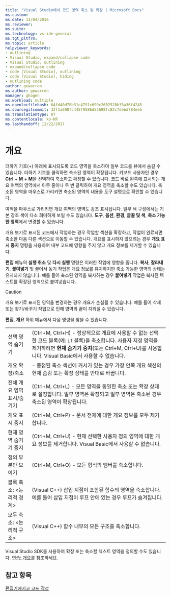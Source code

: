 ```yaml
---
title: "Visual Studio에서 코드 영역 축소 및 확장 | Microsoft Docs"
ms.custom: 
ms.date: 11/04/2016
ms.reviewer: 
ms.suite: 
ms.technology: vs-ide-general
ms.tgt_pltfrm: 
ms.topic: article
helpviewer_keywords:
- outlining
- Visual Studio, expand/collapse code
- Visual Studio, outlining
- expand/collapse code
- code [Visual Studio], outlining
- code [Visual Studio], hiding
- outlining code
author: gewarren
ms.author: gewarren
manager: ghogen
ms.workload: multiple
ms.openlocfilehash: 64fd40d78b31c4791c699c2602528b33a36f4245
ms.sourcegitcommit: 32f1a690fc445f9586d53698fc82c7debd784eeb
ms.translationtype: HT
ms.contentlocale: ko-KR
ms.lasthandoff: 12/22/2017
---
```

# <a name="outlining"></a>개요

더하기 기호(+) 아래에 표시되도록 코드 영역을 축소하여 일부 코드를 뷰에서 숨길 수 있습니다. 더하기 기호를 클릭하면 축소된 영역이 확장됩니다. 키보드 사용자인 경우 **Ctrl** + **M** + **M**을 선택하여 축소하고 확장할 수 있습니다. 코드 바로 왼쪽에 표시되는 개요 여백의 영역에서 아무 줄이나 두 번 클릭하여 개요 영역을 축소할 수도 있습니다. 축소된 영역을 마우스로 가리키면 축소된 영역의 내용을 도구 설명으로 확인할 수 있습니다.

여백을 마우스로 가리키면 개요 여백의 영역도 강조 표시됩니다. 일부 색 구성에서는 기본 강조 색이 다소 희미하게 보일 수도 있습니다. **도구**, **옵션**, **환경**, **글꼴 및 색**, **축소 가능한 영역**에서 변경할 수 있습니다.

개요 보기로 표시된 코드에서 작업하는 경우 작업할 섹션을 확장하고, 작업이 완료되면 축소한 다음 다른 섹션으로 이동할 수 있습니다. 개요를 표시하지 않으려는 경우 **개요 표시 중지** 명령을 사용하여 내부 코드에 영향을 주지 않고 개요 정보를 제거할 수 있습니다.

**편집** 메뉴의 **실행 취소** 및 **다시 실행** 명령은 이러한 작업에 영향을 줍니다. **복사**, **잘라내기**, **붙여넣기** 및 끌어서 놓기 작업은 개요 정보를 유지하지만 축소 가능한 영역의 상태는 유지되지 않습니다. 예를 들어 축소된 영역을 복사하는 경우 **붙여넣기** 작업은 복사된 텍스트를 확장된 영역으로 붙여넣습니다.

> [!CAUTION]
> 개요 보기로 표시된 영역을 변경하는 경우 개요가 손실될 수 있습니다. 예를 들어 삭제 또는 찾기/바꾸기 작업으로 인해 영역의 끝이 지워질 수 있습니다.

**편집**, **개요** 하위 메뉴에서 다음 명령을 찾을 수 있습니다.

|||
|-|-|
|선택 영역 숨기기|(Ctrl+M, Ctrl+H) - 정상적으로 개요에 사용할 수 없는 선택한 코드 블록(예: `if` 블록)을 축소합니다. 사용자 지정 영역을 제거하려면 **현재 숨기기 중지**(또는 Ctrl+M, Ctrl+U)를 사용합니다. Visual Basic에서 사용할 수 없습니다.|  
|개요 확장/축소|- 중첩된 축소 섹션에 커서가 있는 경우 가장 안쪽 개요 섹션의 현재 숨김 또는 확장 상태를 반대로 바꿉니다.|  
|전체 개요 영역 표시/숨기기|(Ctrl+M, Ctrl+L) - 모든 영역을 동일한 축소 또는 확장 상태로 설정합니다. 일부 영역은 확장되고 일부 영역은 축소된 경우 축소된 영역이 확장됩니다.|  
|개요 표시 중지|(Ctrl+M, Ctrl+P) - 문서 전체에 대한 개요 정보를 모두 제거합니다.|  
|현재 영역 숨기기 중지|(Ctrl+M, Ctrl+U) - 현재 선택한 사용자 정의 영역에 대한 개요 정보를 제거합니다. Visual Basic에서 사용할 수 없습니다.|  
|정의 부분만 보이기|(Ctrl+M, Ctrl+O) - 모든 형식의 멤버를 축소합니다.|  
|블록 축소: \<논리적 경계>|(Visual C++) 삽입 지점이 포함된 함수의 영역을 축소합니다. 예를 들어 삽입 지점이 루프 안에 있는 경우 루프가 숨겨집니다.|  
|모두 축소: \<논리적 구조>|(Visual C++) 함수 내부의 모든 구조를 축소합니다.|  

Visual Studio SDK를 사용하여 확장 또는 축소할 텍스트 영역을 정의할 수도 있습니다. [연습: 개요](../extensibility/walkthrough-outlining.md)를 참조하세요.

## <a name="see-also"></a>참고 항목

[편집기에서코 코드 작성](../ide/writing-code-in-the-code-and-text-editor.md)